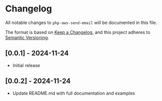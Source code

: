 # Changelog

All notable changes to `php-aws-send-email` will be documented in this file.

The format is based on [Keep a Changelog](https://keepachangelog.com/en/1.0.0/),
and this project adheres to [Semantic Versioning](https://semver.org/spec/v2.0.0.html).

## [0.0.1] - 2024-11-24

- Initial release

## [0.0.2] - 2024-11-24

- Update README.md with full documentation and examples